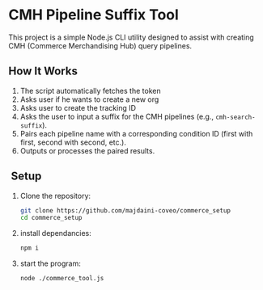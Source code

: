 # CMH Pipeline Suffix Tool

This project is a simple Node.js CLI utility designed to assist with creating CMH (Commerce Merchandising Hub) query pipelines.  


##  How It Works

1. The script automatically fetches the token
2. Asks user if he wants to create a new org
3. Asks user to create the tracking ID 
4. Asks the user to input a suffix for the CMH pipelines (e.g., `cmh-search-suffix`).
5. Pairs each pipeline name with a corresponding condition ID (first with first, second with second, etc.).
6. Outputs or processes the paired results.

## ️ Setup

1. Clone the repository:

   ```bash
   git clone https://github.com/majdaini-coveo/commerce_setup
   cd commerce_setup

2. install dependancies:

   ```bash
   npm i

3. start the program:
   ```bash
   node ./commerce_tool.js
